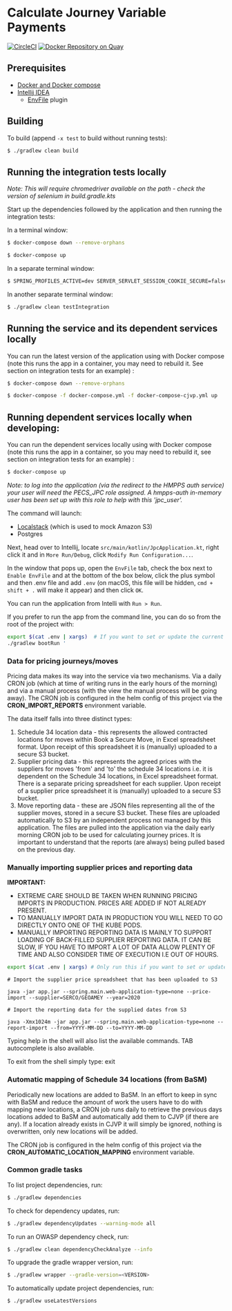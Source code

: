 # Calculate Journey Variable Payments

[![CircleCI](https://circleci.com/gh/ministryofjustice/calculate-journey-variable-payments/tree/main.svg?style=svg)](https://circleci.com/gh/ministryofjustice/calculate-journey-variable-payments)
[![Docker Repository on Quay](https://quay.io/repository/hmpps/calculate-journey-variable-payments/status)](https://quay.io/repository/hmpps/calculate-journey-variable-payments)
## Prerequisites

- [Docker and Docker compose](https://docs.docker.com/get-docker/)
- [Intellij IDEA](https://www.jetbrains.com/idea/)
  - [EnvFile](https://plugins.jetbrains.com/plugin/7861-envfile) plugin

## Building

To build (append `-x test` to build without running tests):
```bash
$ ./gradlew clean build
```

## Running the integration tests locally

*Note: This will require chromedriver available on the path - check the version of selenium in build.gradle.kts*

Start up the dependencies followed by the application and then running the integration tests:

In a terminal window:
```bash
$ docker-compose down --remove-orphans

$ docker-compose up
```

In a separate terminal window:
```bash
$ SPRING_PROFILES_ACTIVE=dev SERVER_SERVLET_SESSION_COOKIE_SECURE=false ./gradlew bootRun
```

In another separate terminal window:
```bash
$ ./gradlew clean testIntegration
```

## Running the service and its dependent services locally

You can run the latest version of the application using with Docker compose (note this runs the app in a container, you may need to rebuild it. See section on integration tests for an example) :

```bash
$ docker-compose down --remove-orphans

$ docker-compose -f docker-compose.yml -f docker-compose-cjvp.yml up
```

## Running dependent services locally when developing:

You can run the dependent services locally using with Docker compose (note this runs the app in a container, so you may need to rebuild it, see section on integration tests for an example) :

```bash
$ docker-compose up
```

*Note: to log into the application (via the redirect to the HMPPS auth service) your user will need the PECS_JPC role assigned. A hmpps-auth in-memory user has been set up with this role to help with this 'jpc_user'.*

The command will launch:

- [Localstack](https://github.com/localstack/localstack) (which is used to mock Amazon S3)
- Postgres

Next, head over to Intellij, locate `src/main/kotlin/JpcApplication.kt`, right click it and in `More Run/Debug`, click `Modify Run Configuration...`.

In the window that pops up, open the `EnvFile` tab, check the box next to `Enable EnvFile` and at the bottom of the box below, click the plus symbol and then .env file and add `.env` (on macOS, this file will be hidden, `cmd + shift + .` will make it appear) and then click `OK`.

You can run the application from Intelli with `Run > Run`.

If you prefer to run the app from the command line, you can do so from the root of the project with:

```bash
export $(cat .env | xargs)  # If you want to set or update the current shell environment
./gradlew bootRun '
```

### Data for pricing journeys/moves

Pricing data makes its way into the service via two mechanisms. Via a daily CRON job (which at time of writing runs in 
the early hours of the morning) and via a manual process (with the view the manual process will be going away). The 
CRON job is configured in the helm config of this project via the **CRON_IMPORT_REPORTS** environment variable.

The data itself falls into three distinct types:

1. Schedule 34 location data - this represents the allowed contracted locations for moves within Book a Secure Move, in 
   Excel spreadsheet format. Upon receipt of this spreadsheet it is (manually) uploaded to a secure S3 bucket.
2. Supplier pricing data - this represents the agreed prices with the suppliers for moves 'from' and 'to' the schedule 
   34 locations i.e. it is dependent on the Schedule 34 locations, in Excel spreadsheet format. There is a separate 
   pricing spreadsheet for each supplier. Upon receipt of a supplier price spreadsheet it is (manually) uploaded to a 
   secure S3 bucket.
3. Move reporting data - these are JSON files representing all the of the supplier moves, stored in a secure S3 bucket. 
   These files are uploaded automatically to S3 by an independent process not managed by this application.  The files 
   are pulled into the application via the daily early morning CRON job to be used for calculating journey prices. It is
   important to understand that the reports (are always) being pulled based on the previous day.

### Manually importing supplier prices and reporting data

**IMPORTANT:**

- EXTREME CARE SHOULD BE TAKEN WHEN RUNNING PRICING IMPORTS IN PRODUCTION. PRICES ARE ADDED IF NOT ALREADY PRESENT.
- TO MANUALLY IMPORT DATA IN PRODUCTION YOU WILL NEED TO GO DIRECTLY ONTO ONE OF THE KUBE PODS.
- MANUALLY IMPORTING REPORTING DATA IS MAINLY TO SUPPORT LOADING OF BACK-FILLED SUPPLIER REPORTING DATA. IT CAN BE SLOW, 
  IF YOU HAVE TO IMPORT A LOT OF DATA ALLOW PLENTY OF TIME AND ALSO CONSIDER TIME OF EXECUTION I.E OUT OF HOURS.

```bash
export $(cat .env | xargs) # Only run this if you want to set or update the current local environment
```
```
# Import the supplier price spreadsheet that has been uploaded to S3

java -jar app.jar --spring.main.web-application-type=none --price-import --supplier=SERCO/GEOAMEY --year=2020
```
```
# Import the reporting data for the supplied dates from S3

java -Xmx1024m -jar app.jar --spring.main.web-application-type=none --report-import --from=YYYY-MM-DD --to=YYYY-MM-DD
```
Typing help in the shell will also list the available commands.  TAB autocomplete is also available.

To exit from the shell simply type: exit

### Automatic mapping of Schedule 34 locations (from BaSM)

Periodically new locations are added to BaSM. In an effort to keep in sync with BaSM and reduce the amount of work
the users have to do with mapping new locations, a CRON job runs daily to retrieve the previous days locations added to
BaSM and automatically add them to CJVP (if there are any).  If a location already exists in CJVP it will simply be
ignored, nothing is overwritten, only new locations will be added.

The CRON job is configured in the helm config of this project via the **CRON_AUTOMATIC_LOCATION_MAPPING** environment variable.

### Common gradle tasks 
To list project dependencies, run:
```bash
$ ./gradlew dependencies
```

To check for dependency updates, run:
```bash
$ ./gradlew dependencyUpdates --warning-mode all
```

To run an OWASP dependency check, run:
```bash
$ ./gradlew clean dependencyCheckAnalyze --info
```

To upgrade the gradle wrapper version, run:
```bash
$ ./gradlew wrapper --gradle-version=<VERSION>
```
To automatically update project dependencies, run:
```bash
$ ./gradlew useLatestVersions
```
